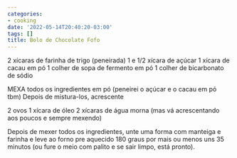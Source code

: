 ```yaml
---
categories:
- cooking
date: '2022-05-14T20:40:20-03:00'
tags: []
title: Bolo de Chocolate Fofo
---
```


2 xícaras de farinha de trigo (peneirada)
1 e 1/2 xícara de açúcar
1 xícara de cacau em pó
1 colher de sopa de fermento em pó
1 colher de bicarbonato de sódio

MEXA todos os ingredientes em pó (peneirei o açúcar e o cacau em pó tbm)
Depois de mistura-los, acrescente

2 ovos
1 xícara de óleo
2 xícaras de água morna (mas vá acrescentando aos poucos e sempre mexendo)

Depois de mexer todos os ingredientes, unte uma forma com manteiga e farinha e leve ao forno pre aquecido 180 graus por mais ou menos uns 35 minutos (ou fure o meio com palito e se sair limpo, está pronto).

